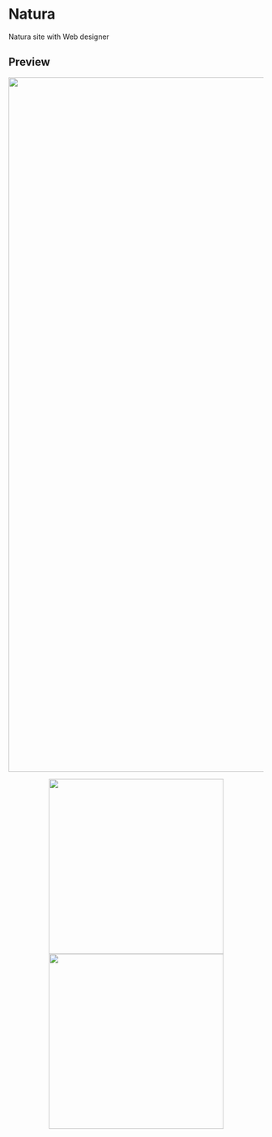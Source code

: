 # Natura
Natura site with Web designer


## Preview
<img width="1369" src="https://user-images.githubusercontent.com/75884943/145830415-c7dc6c17-2035-474f-abed-a09497f98f30.png">
<p align="center"><img width="345" src="https://user-images.githubusercontent.com/75884943/145829616-30b0e7b8-a2f3-4cbc-8511-220c0e9edd22.png"><img width="345" src="https://user-images.githubusercontent.com/75884943/145829736-888e1696-17f3-429f-a5c7-8bad07fb0b79.png"></p>
